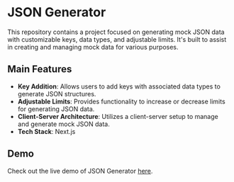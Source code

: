 # JSON Generator

This repository contains a project focused on generating mock JSON data with customizable keys, data types, and adjustable limits. It's built to assist in creating and managing mock data for various purposes.

## Main Features

- **Key Addition**: Allows users to add keys with associated data types to generate JSON structures.
- **Adjustable Limits**: Provides functionality to increase or decrease limits for generating JSON data.
- **Client-Server Architecture**: Utilizes a client-server setup to manage and generate mock JSON data.
- **Tech Stack**: Next.js


## Demo

Check out the live demo of JSON Generator [here](https://json-generator-dev.vercel.app).

